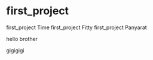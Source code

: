# first_project
first_project Time
first_project Fitty
first_project Panyarat

hello brother

gigigigi
